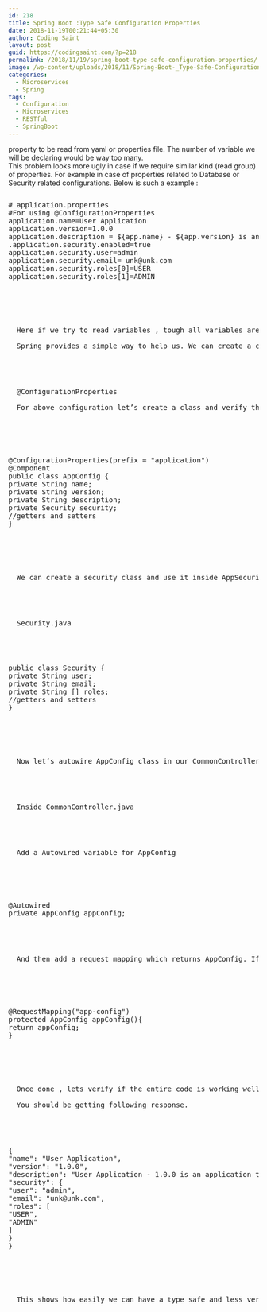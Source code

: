 ```yaml
---
id: 218
title: Spring Boot :Type Safe Configuration Properties
date: 2018-11-19T00:21:44+05:30
author: Coding Saint
layout: post
guid: https://codingsaint.com/?p=218
permalink: /2018/11/19/spring-boot-type-safe-configuration-properties/
image: /wp-content/uploads/2018/11/Spring-Boot-_Type-Safe-Configuration-Properties.png
categories:
  - Microservices
  - Spring
tags:
  - Configuration
  - Microservices
  - RESTful
  - SpringBoot
---
```

property to be read from yaml or properties file. The number of variable we will be declaring would be way too many.  
This problem looks more ugly in case if we require similar kind (read group) of properties. For example in case of properties related to Database or Security related configurations. Below is such a example :

<pre><pre class="brush: java; title: ; notranslate" title="">
# application.properties
#For using @ConfigurationProperties
application.name=User Application
application.version=1.0.0
application.description = ${app.name} - ${app.version} is an application to store user details
.application.security.enabled=true
application.security.user=admin
application.security.email= unk@unk.com
application.security.roles[0]=USER
application.security.roles[1]=ADMIN

</pre>


<p>
  Here if we try to read variables , tough all variables are related to app(which is at top level of hierarchy ), we will end up creating many variable to read each property from YAML , this might even make our class look ugly if number of properties increases significantly.<br />
  Spring provides a simple way to help us. We can create a class and bind all the properties from configuration files like YAML or properties . We can create a class with
</p>


<p>
  @ConfigurationProperties<br />
  For above configuration let’s create a class and verify that it works.
</p>


<pre><pre class="brush: java; title: ; notranslate" title="">

@ConfigurationProperties(prefix = "application")
@Component
public class AppConfig {
private String name;
private String version;
private String description;
private Security security;
//getters and setters
}

</pre>


<p>
  We can create a security class and use it inside AppSecurity , values corresponding to app.security will be set inside it.
</p>


<p>
  Security.java
</p>


<pre><pre class="brush: java; title: ; notranslate" title="">
public class Security {
private String user;
private String email;
private String [] roles;
//getters and setters
}

</pre>


<p>
  Now let’s autowire AppConfig class in our CommonController and create a request mapping to see that it works.
</p>


<p>
  Inside CommonController.java
</p>


<p>
  Add a Autowired variable for AppConfig
</p>


<pre><pre class="brush: java; title: ; notranslate" title="">

@Autowired
private AppConfig appConfig;
</pre>


<p>
  And then add a request mapping which returns AppConfig. If bindings are correct ,it will return all the values.
</p>


<pre><pre class="brush: java; title: ; notranslate" title="">

@RequestMapping("app-config")
protected AppConfig appConfig(){
return appConfig;
}

</pre>


<p>
  Once done , lets verify if the entire code is working well . Just hit URL : <a href="http://localhost:8081/v1/app-config" rel="nofollow">http://localhost:8081/v1/app-config</a><br />
  You should be getting following response.
</p>


<pre>

{
"name": "User Application",
"version": "1.0.0",
"description": "User Application - 1.0.0 is an application to store user details",
"security": {
"user": "admin",
"email": "unk@unk.com",
"roles": [
"USER",
"ADMIN"
]
}
}

</pre>


<p>
  This shows how easily we can have a type safe and less verbose property file reading using , @ConfigurationProperties.
</p>
